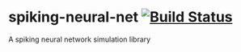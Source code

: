 # spiking-neural-net [![Build Status](https://travis-ci.org/michaelmelanson/spiking-neural-net.svg?branch=master)](https://travis-ci.org/michaelmelanson/spiking-neural-net)
A spiking neural network simulation library
